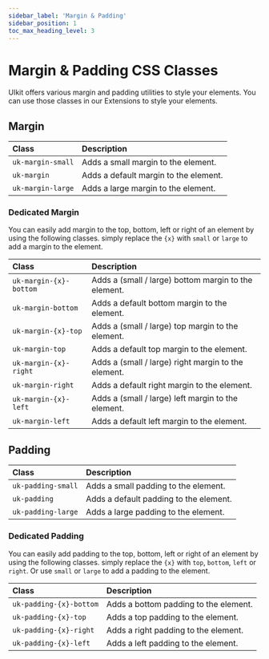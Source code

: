 ```yaml
---
sidebar_label: 'Margin & Padding'
sidebar_position: 1
toc_max_heading_level: 3
---
```


# Margin & Padding CSS Classes

UIkit offers various margin and padding utilities to style your elements. You can use those classes in our Extensions to
style your elements.

## Margin

| Class             | Description                           |
|:------------------|:--------------------------------------|
| `uk-margin-small` | Adds a small margin to the element.   |
| `uk-margin`       | Adds a default margin to the element. |
| `uk-margin-large` | Adds a large margin to the element.   |

### Dedicated Margin

You can easily add margin to the top, bottom, left or right of an element by using the following classes.
simply replace the `{x}` with `small` or `large` to add a margin to the element.

| Class                  | Description                                          |
|:-----------------------|:-----------------------------------------------------|
| `uk-margin-{x}-bottom` | Adds a (small / large) bottom margin to the element. |
| `uk-margin-bottom`     | Adds a default bottom margin to the element.         |
| `uk-margin-{x}-top`    | Adds a (small / large) top margin to the element.    |
| `uk-margin-top`        | Adds a default top margin to the element.            |
| `uk-margin-{x}-right`  | Adds a (small / large) right margin to the element.  |
| `uk-margin-right`      | Adds a default right margin to the element.          |
| `uk-margin-{x}-left`   | Adds a (small / large) left margin to the element.   |
| `uk-margin-left`       | Adds a default left margin to the element.           |

## Padding

| Class              | Description                            |
|:-------------------|:---------------------------------------|
| `uk-padding-small` | Adds a small padding to the element.   |
| `uk-padding`       | Adds a default padding to the element. |
| `uk-padding-large` | Adds a large padding to the element.   |

### Dedicated Padding

You can easily add padding to the top, bottom, left or right of an element by using the following classes.
simply replace the `{x}` with `top`, `bottom`, `left` or `right`. Or use `small` or `large` to add a padding to the
element.

| Class                   | Description                           |
|:------------------------|:--------------------------------------|
| `uk-padding-{x}-bottom` | Adds a bottom padding to the element. |
| `uk-padding-{x}-top`    | Adds a top padding to the element.    |
| `uk-padding-{x}-right`  | Adds a right padding to the element.  |
| `uk-padding-{x}-left`   | Adds a left padding to the element.   |

